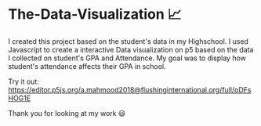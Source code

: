 # The-Data-Visualization 📈
  I created this project based on the student's data in my Highschool.
   I used Javascript to create a interactive Data visualization on p5 based on the data I collected on student's GPA and Attendance.
   My goal was to display how student's attendance affects their GPA in school.

  
Try it out: https://editor.p5js.org/a.mahmood2018@flushinginternational.org/full/oDFsHOG1E

Thank you for looking at my work 😃
